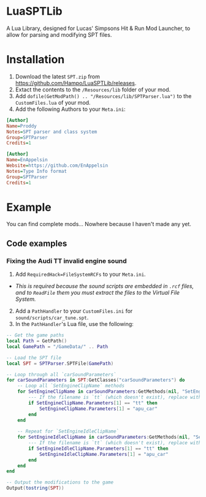 # LuaSPTLib
A Lua Library, designed for Lucas' Simpsons Hit & Run Mod Launcher, to allow for parsing and modifying SPT files.

# Installation
1. Download the latest `SPT.zip` from https://github.com/Hampo/LuaSPTLib/releases.
2. Extact the contents to the `/Resources/lib` folder of your mod.
3. Add `dofile(GetModPath() .. "/Resources/lib/SPTParser.lua")` to the `CustomFiles.lua` of your mod.
4. Add the following Authors to your `Meta.ini`:
```ini
[Author]
Name=Proddy
Notes=SPT parser and class system
Group=SPTParser
Credits=1

[Author]
Name=EnAppelsin
Website=https://github.com/EnAppelsin
Notes=Type Info format
Group=SPTParser
Credits=1
```

# Example
You can find complete mods... Nowhere because I haven't made any yet.

## Code examples

### Fixing the Audi TT invalid engine sound
1. Add `RequiredHack=FileSystemRCFs` to your `Meta.ini`.
  - *This is required because the sound scripts are embedded in `.rcf` files, and to `ReadFile` them you must extract the files to the Virtual File System.*
2. Add a `PathHandler` to your `CustomFiles.ini` for `sound/scripts/car_tune.spt`.
3. In the `PathHandler`'s Lua file, use the following:
```lua
-- Get the game paths
local Path = GetPath()
local GamePath = "/GameData/" .. Path

-- Load the SPT file
local SPT = SPTParser.SPTFile(GamePath)

-- Loop through all `carSoundParameters`
for carSoundParameters in SPT:GetClasses("carSoundParameters") do
	-- Loop all `SetEngineClipName` methods
	for SetEngineClipName in carSoundParameters:GetMethods(nil, "SetEngineClipName") do
		--- If the filename is `tt` (which doesn't exist), replace with `apu_car`
		if SetEngineClipName.Parameters[1] == "tt" then
			SetEngineClipName.Parameters[1] = "apu_car"
		end
	end
	
	-- Repeat for `SetEngineIdleClipName`
	for SetEngineIdleClipName in carSoundParameters:GetMethods(nil, "SetEngineIdleClipName") do
		--- If the filename is `tt` (which doesn't exist), replace with `apu_car`
		if SetEngineIdleClipName.Parameters[1] == "tt" then
			SetEngineIdleClipName.Parameters[1] = "apu_car"
		end
	end
end

-- Output the modifications to the game
Output(tostring(SPT))
```